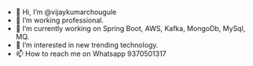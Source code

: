 - 👋 Hi, I’m @vijaykumarchougule
- 👀 I’m working professional.
- 🌱 I’m currently working on Spring Boot, AWS, Kafka, MongoDb, MySql, MQ.
- 💞️ I’m interested in new trending technology.
- 📫 How to reach me on Whatsapp 9370501317

<!---
vijaykumarchougule/vijaykumarchougule is a ✨ special ✨ repository because its `README.md` (this file) appears on your GitHub profile.
You can click the Preview link to take a look at your changes.
--->
